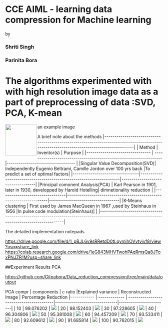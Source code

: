 # CCE AIML - learning data compression for Machine learning
by 
### Shriti Singh
### Parinita Bora
# The algorithms experimented with with high resolution image data  as a part of preprocessing of data  :SVD, PCA, K-mean 

an example image 
<img align="left" src="https://github.com/Gitpabora/Data_reduction_compression/tree/main/data/sample_image.jpg" width="100">

A brief note about the methods
    |------------------------------------------------------------------------------------------------------------------------------------------|
    | Method                          | Inventor(s)                                                        | Purpose                           |
    |-------------------------------- | ------------------------------------------------------------------ |---------------------------------- | 
    |Singular Value Decomposition(SVD)| Independently Eugenio Beltrami, Camille Jordon over 100 yrs back   |To predict a set of optimal factors|
    |---------------------------------|--------------------------------------------------------------------|-----------------------------------|
    |Principal comonent Analysis(PCA) | Karl Pearson in 1901, later in 1930, developped by Harold Hotelling| dimnetionality reduction          |
    |---------------------------------|--------------------------------------------------------------------|-----------------------------------|
    |K-Means clustering               | First used by James MacQueen in 1967 ,used by Steinhaus in 1956    |In pulse code modulation(Steinhaus)|                              | 
    |------------------------------------------------------------------------------------------------------------------------------------------|





The detailed implementation  notepads 

https://drive.google.com/file/d/1_pBJL6v9sRRetdD0tLqvmihOVvtvivf8/view?usp=share_link
https://colab.research.google.com/drive/1eG843MHVTwohPAqRmsQa8JToxPNJZR1M?usp=share_link


##Experiment Results PCA


https://github.com/Gitpabora/Data_reduction_compression/tree/main/data/output




PCA compr
    | components  |  c ratio     |Explained variance                        | Reconstructed Image           |    Percentage Reduction
    |------------ | ------------- | -----------------------------------------|-------------------------------|------------------------|
    | 10          |  99.076202    | ![](Data_reduction_compression/tree/main/data/output/Explained_variance10.png)
    | 20          |  98.152403    | ![](ata_reduction_compression/tree/main/data/output/Explained_variance20.png)
    | 30          |  97.228605    | ![](ata_reduction_compression/tree/main/data/output/Explained_variance30.png)
    | 40          |  96.304806    | ![](ata_reduction_compression/tree/main/data/output/Explained_variance40.png)
    | 50          |  95.381008    | ![](ata_reduction_compression/tree/main/data/output/Explained_variance50.png)
    | 60          |  94.457209    | ![](ata_reduction_compression/tree/main/data/output/Explained_variance10.png)
    | 70          |  93.533411    | ![](ata_reduction_compression/tree/main/data/output/Explained_variance10.png)
    | 80          |  92.609612    | ![](ata_reduction_compression/tree/main/data/output/Explained_variance10.png)
    | 90          |  91.685814    | ![](ata_reduction_compression/tree/main/data/output/Explained_variance10.png)
    | 100         |  90.762015    | ![](ata_reduction_compression/tree/main/data/output/Explained_variance10.png)
